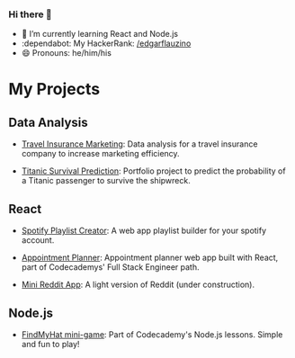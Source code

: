 ### Hi there 👋

- 🌱 I’m currently learning React and Node.js
- :dependabot: My HackerRank: [/edgarflauzino](https://www.hackerrank.com/edgarflauzino)
- 😄 Pronouns: he/him/his

<!--
**edgarflauzino/edgarflauzino** is a ✨ _special_ ✨ repository because its `README.md` (this file) appears on your GitHub profile.

Here are some ideas to get you started:

- 🔭 I’m currently working on ...
- 🌱 I’m currently learning ...
- 👯 I’m looking to collaborate on ...
- 🤔 I’m looking for help with ...
- 💬 Ask me about ...
- 📫 How to reach me: ...
- 😄 Pronouns: ...
- ⚡ Fun fact: ...
-->

# My Projects

## Data Analysis

* [Travel Insurance Marketing](https://github.com/edgarflauzino/travel_insurance_analysis): Data analysis for a travel insurance company to increase marketing efficiency.

* [Titanic Survival Prediction](URL): Portfolio project to predict the probability of a Titanic passenger to survive the shipwreck.

## React

* [Spotify Playlist Creator](https://github.com/edgarflauzino/spotify-playlist-creator): A web app playlist builder for your spotify account.

* [Appointment Planner](https://github.com/edgarflauzino/appointment-planner): Appointment planner web app built with React, part of Codecademys' Full Stack Engineer path.

* [Mini Reddit App](https://github.com/edgarflauzino/reddit-app): A light version of Reddit (under construction).

## Node.js

* [FindMyHat mini-game](https://github.com/edgarflauzino/find-my-hat-game): Part of Codecademy's Node.js lessons. Simple and fun to play!
